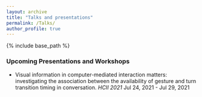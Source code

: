 ```yaml
---
layout: archive
title: "Talks and presentations"
permalink: /Talks/
author_profile: true
---
```



{% include base_path %}

### Upcoming Presentations and Workshops

- Visual information in computer-mediated interaction matters: investigating the association between the availability of gesture and turn transition timing in conversation. 
  *HCII 2021* 
  Jul 24, 2021 - Jul 29, 2021
